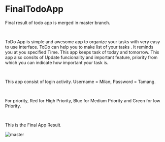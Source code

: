 # FinalTodoApp



<p>Final result of todo app is merged in master branch.</p>
</br>
<p>ToDo App is simple and awesome app to organize your tasks with very easy to use interface. ToDo can help you to make list of your tasks . It reminds you at you specified Time. This app keeps task of today and tomorrow. This app also consits of Update funcionality and important feature, priority from which you can indicate how important your task is.</p>
</br>
<p>This app consist of login activity. Username = Milan, Password = Tamang.</p>
</br>
<p>For priority, Red for High Priority, Blue for Medium Priority and Green for low Priority.</p>
</br>
<p>This is the Final App Result.</p>

![master](https://user-images.githubusercontent.com/47654208/113426663-82756600-93f3-11eb-98e3-de506a03813b.gif)


